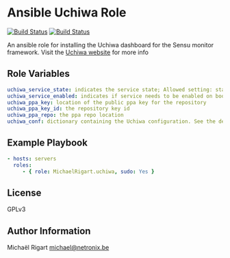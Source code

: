Ansible Uchiwa Role
==================
[![Build Status](https://semaphoreci.com/api/v1/projects/0a66756a-088b-44f4-a3c2-8cfbda00878a/476950/badge.svg)](https://semaphoreci.com/michaelrigart/ansible-role-uchiwa) [![Build Status](https://travis-ci.org/michaelrigart/ansible-role-uchiwa.svg?branch=master)](https://travis-ci.org/michaelrigart/ansible-role-uchiwa)

An ansible role for installing the Uchiwa dashboard for the Sensu monitor framework.
Visit the [Uchiwa website](https://uchiwa.io) for more info

Role Variables
--------------

```yaml
uchiwa_service_state: indicates the service state; Allowed setting: started, stopped
uchiwa_service_enabled: indicates if service needs to be enabled on boot; Allowed settings: yes, no
uchiwa_ppa_key: location of the public ppa key for the repository
uchiwa_ppa_key_id: the repository key id
uchiwa_ppa_repo: the ppa repo location
uchiwa_conf: dictionary containing the Uchiwa configuration. See the defaults for more information
```


Example Playbook
-------------------------

```yaml
- hosts: servers
  roles:
     - { role: MichaelRigart.uchiwa, sudo: Yes }
```
License
-------

GPLv3

Author Information
------------------

Michaël Rigart <michael@netronix.be>
